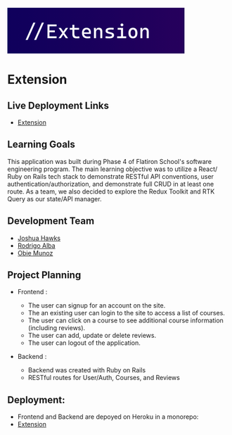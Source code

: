 ![Extension-logo](https://github.com/jdhawks2132/extension/blob/main/extensionLogo.png)
# Extension

## Live Deployment Links
- [Extension](https://calm-hamlet-24992.herokuapp.com/)


## Learning Goals

This application was built during Phase 4 of Flatiron School's software engineering program. The main learning objective was to utilize a React/ Ruby on Rails tech stack to demonstrate RESTful API conventions, user authentication/authorization, and demonstrate full CRUD in at least one route. As a team, we also decided to explore the Redux Toolkit and RTK Query as our state/API manager. 

## Development Team

- [Joshua Hawks](http://www.linkedin.com/in/joshuahawks1)
- [Rodrigo Alba](http://www.linkedin.com/in/rodrigoqalba)
- [Obie Munoz](http://www.linkedin.com/in/obedmunozjr)

## Project Planning

- Frontend :
  - The user can signup for an account on the site.
  - The an existing user can login to the site to access a list of courses.
  - The user can click on a course to see additional course information (including reviews).
  - The user can add, update or delete reviews.
  - The user can logout of the application.

- Backend : 
  - Backend was created with Ruby on Rails
  - RESTful routes for User/Auth, Courses, and Reviews

## Deployment:
  - Frontend and Backend are depoyed on Heroku in a monorepo:
  - [Extension](https://calm-hamlet-24992.herokuapp.com/)
